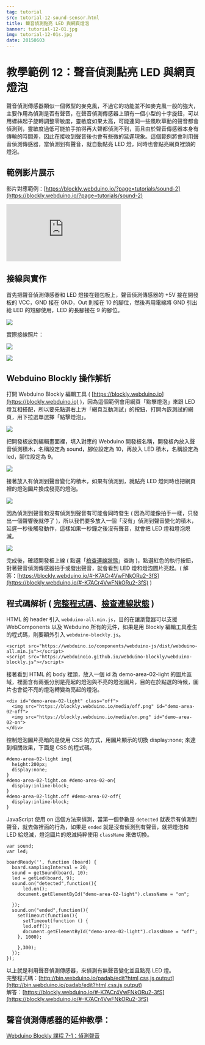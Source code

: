 ```yaml
---
tag: tutorial
src: tutorial-12-sound-sensor.html
title: 聲音偵測點亮 LED 與網頁燈泡
banner: tutorial-12-01.jpg
img: tutorial-12-01s.jpg
date: 20150603
---
```


<!-- @@master  = ../../_layout.html-->

<!-- @@block  =  meta-->

<title>教學範例 12：聲音偵測點亮 LED 與網頁燈泡 :::: Webduino = Web × Arduino</title>

<meta name="description" content="聲音偵測傳感器類似一個微型的麥克風，不過它的功能並不如麥克風一般的強大，主要作用為偵測是否有聲音，在聲音偵測傳感器上頭有一個小型的十字旋鈕，可以用螺絲起子旋轉調整零敏度，靈敏度如果太高，可能連同一些風吹草動的聲音都會偵測到，靈敏度過低可能拍手拍得再大聲都偵測不到。">

<meta itemprop="description" content="聲音偵測傳感器類似一個微型的麥克風，不過它的功能並不如麥克風一般的強大，主要作用為偵測是否有聲音，在聲音偵測傳感器上頭有一個小型的十字旋鈕，可以用螺絲起子旋轉調整零敏度，靈敏度如果太高，可能連同一些風吹草動的聲音都會偵測到，靈敏度過低可能拍手拍得再大聲都偵測不到。">

<meta property="og:description" content="聲音偵測傳感器類似一個微型的麥克風，不過它的功能並不如麥克風一般的強大，主要作用為偵測是否有聲音，在聲音偵測傳感器上頭有一個小型的十字旋鈕，可以用螺絲起子旋轉調整零敏度，靈敏度如果太高，可能連同一些風吹草動的聲音都會偵測到，靈敏度過低可能拍手拍得再大聲都偵測不到。">

<meta property="og:title" content="教學範例 12：聲音偵測點亮 LED 與網頁燈泡" >

<meta property="og:url" content="https://webduino.io/tutorials/tutorial-12-sound-sensor.html">

<meta property="og:image" content="https://webduino.io/img/tutorials/tutorial-12-01s.jpg">

<meta itemprop="image" content="https://webduino.io/img/tutorials/tutorial-12-01s.jpg">

<include src="../_include-tutorials.html"></include>

<!-- @@close-->

<!-- @@block  =  preAndNext-->

<include src="../_include-tutorials-content.html"></include>

<!-- @@close-->



<!-- @@block  =  tutorials-->

# 教學範例 12：聲音偵測點亮 LED 與網頁燈泡

聲音偵測傳感器類似一個微型的麥克風，不過它的功能並不如麥克風一般的強大，主要作用為偵測是否有聲音，在聲音偵測傳感器上頭有一個小型的十字旋鈕，可以用螺絲起子旋轉調整零敏度，靈敏度如果太高，可能連同一些風吹草動的聲音都會偵測到，靈敏度過低可能拍手拍得再大聲都偵測不到，而且由於聲音傳感器本身有傳輸的時間差，因此在接收到聲音後也會有些微的延遲現象。這個範例將會利用聲音偵測傳感器，當偵測到有聲音，就自動點亮 LED 燈，同時也會點亮網頁裡頭的燈泡。

## 範例影片展示

影片對應範例：[https://blockly.webduino.io/?page=tutorials/sound-2](https://blockly.webduino.io/?page=tutorials/sound-2) 

<iframe class="youtube" src="https://www.youtube.com/embed/0NFEsS-FvMw" frameborder="0" allowfullscreen></iframe>

## 接線與實作

首先把聲音偵測傳感器和 LED 燈接在麵包板上，聲音偵測傳感器的 +5V 接在開發板的 VCC，GND 接在 GND，Out 則接在 10 的腳位，然後再用電線將 GND 引出給 LED 的短腳使用，LED 的長腳接在 9 的腳位。

![](../img/tutorials/tutorial-12-02.jpg)

實際接線照片：

![](../img/tutorials/tutorial-12-03.jpg)

![](../img/tutorials/tutorial-12-04.jpg)

## Webduino Blockly 操作解析

打開 Webduino Blockly 編輯工具 ( [https://blockly.webduino.io](https://blockly.webduino.io) )，因為這個範例會用網頁「點擊燈泡」來跟 LED 燈互相搭配，所以要先點選右上方「網頁互動測試」的按鈕，打開內嵌測試的網頁，用下拉選單選擇「點擊燈泡」。

![](../img/tutorials/tutorial-12-06.jpg)

把開發板放到編輯畫面裡，填入對應的 Webduino 開發板名稱，開發板內放入聲音偵測積木，名稱設定為 sound，腳位設定為 10，再放入 LED 積木，名稱設定為 led，腳位設定為 9。

![](../img/tutorials/tutorial-12-07.jpg)

接著放入有偵測到聲音變化的積木，如果有偵測到，就點亮 LED 燈同時也把網頁裡的燈泡圖片換成發亮的燈泡。

![](../img/tutorials/tutorial-12-08.jpg)

因為偵測到聲音和沒有偵測到聲音有可能會同時發生 ( 因為可能像拍手一樣，只發出一個聲響後就停了 )，所以我們要多放入一個「沒有」偵測到聲音變化的積木，延遲一秒後觸發動作，這樣如果一秒鐘之後沒有聲音，就會把 LED 燈和燈泡熄滅。

![](../img/tutorials/tutorial-12-09.jpg)

完成後，確認開發板上線 ( 點選「[檢查連線狀態](https://webduino.io/device.html)」查詢 )，點選紅色的執行按鈕，對著聲音偵測傳感器拍手或發出聲音，就會看到 LED 燈和燈泡圖片亮起。( 解答：[https://blockly.webduino.io/#-K7ACr4VwFNkORu2-3fS](https://blockly.webduino.io/#-K7ACr4VwFNkORu2-3fS) )

## 程式碼解析 ( [完整程式碼](http://bin.webduino.io/padab/edit?html,css,js,output)、[檢查連線狀態](https://webduino.io/device.html) )

HTML 的 header 引入 `webduino-all.min.js`，目的在讓瀏覽器可以支援 WebComponents 以及 Webduino 所有的元件，如果是用 Blockly 編輯工具產生的程式碼，則要額外引入 `webduino-blockly.js`。

	<script src="https://webduino.io/components/webduino-js/dist/webduino-all.min.js"></script>
	<script src="https://webduinoio.github.io/webduino-blockly/webduino-blockly.js"></script>

接著看到 HTML 的 body 裡頭，放入一個 id 為 demo-area-02-light 的圖片區域，裡面含有兩張分別是亮起的燈泡與不亮的燈泡圖片，目的在於點選的時候，圖片也會從不亮的燈泡轉變為亮起的燈泡。

	<div id="demo-area-02-light" class="off">
	  <img src="https://blockly.webduino.io/media/off.png" id="demo-area-02-off">
	  <img src="https://blockly.webduino.io/media/on.png" id="demo-area-02-on">
	</div>

控制燈泡圖片亮暗的是使用 CSS 的方式，用圖片顯示的切換 display:none; 來達到相關效果，下面是 CSS 的程式碼。

	#demo-area-02-light img{
	  height:200px;
	  display:none;
	}
	#demo-area-02-light.on #demo-area-02-on{
	  display:inline-block;
	}
	#demo-area-02-light.off #demo-area-02-off{
	  display:inline-block;
	}

JavaScript 使用 on 這個方法來偵測，當第一個參數是 `detected` 就表示有偵測到聲音，就去做裡面的行為，如果是 `ended` 就是沒有偵測到有聲音，就把燈泡和 LED 給熄滅，燈泡圖片的熄滅純粹使用 `className` 來做切換。

	var sound;
	var led;

	boardReady('', function (board) {
	  board.samplingInterval = 20;
	  sound = getSound(board, 10);
	  led = getLed(board, 9);
	  sound.on("detected",function(){
	      led.on();
	    document.getElementById("demo-area-02-light").className = "on";

	  });
	  sound.on("ended",function(){
	    setTimeout(function(){
	      setTimeout(function () {
	      led.off();
	      document.getElementById("demo-area-02-light").className = "off";
	    }, 1000);

	    },300);
	  });
	});

以上就是利用聲音偵測傳感器，來偵測有無聲音變化並且點亮 LED 燈。  
完整程式碼：[http://bin.webduino.io/padab/edit?html,css,js,output](http://bin.webduino.io/padab/edit?html,css,js,output)  
解答：[https://blockly.webduino.io/#-K7ACr4VwFNkORu2-3fS](https://blockly.webduino.io/#-K7ACr4VwFNkORu2-3fS)

## 聲音偵測傳感器的延伸教學：

[Webduino Blockly 課程 7-1：偵測聲音](https://blockly.webduino.io/?lang=zh-hant&page=tutorials/sound-1#-JvxeaQ60xcOYLuXKCke)


<!-- @@close-->